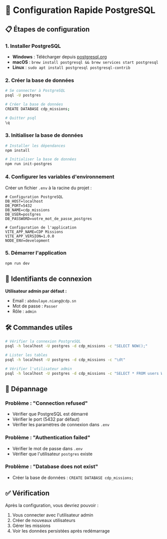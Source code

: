 # 🚀 Configuration Rapide PostgreSQL

## 📋 Étapes de configuration

### 1. Installer PostgreSQL
- **Windows** : Télécharger depuis [postgresql.org](https://www.postgresql.org/download/windows/)
- **macOS** : `brew install postgresql && brew services start postgresql`
- **Linux** : `sudo apt install postgresql postgresql-contrib`

### 2. Créer la base de données
```bash
# Se connecter à PostgreSQL
psql -U postgres

# Créer la base de données
CREATE DATABASE cdp_missions;

# Quitter psql
\q
```

### 3. Initialiser la base de données
```bash
# Installer les dépendances
npm install

# Initialiser la base de données
npm run init-postgres
```

### 4. Configurer les variables d'environnement
Créer un fichier `.env` à la racine du projet :
```env
# Configuration PostgreSQL
DB_HOST=localhost
DB_PORT=5432
DB_NAME=cdp_missions
DB_USER=postgres
DB_PASSWORD=votre_mot_de_passe_postgres

# Configuration de l'application
VITE_APP_NAME=CDP Missions
VITE_APP_VERSION=1.0.0
NODE_ENV=development
```

### 5. Démarrer l'application
```bash
npm run dev
```

## 🔑 Identifiants de connexion

**Utilisateur admin par défaut :**
- Email : `abdoulaye.niang@cdp.sn`
- Mot de passe : `Passer`
- Rôle : `admin`

## 🛠️ Commandes utiles

```bash
# Vérifier la connexion PostgreSQL
psql -h localhost -U postgres -d cdp_missions -c "SELECT NOW();"

# Lister les tables
psql -h localhost -U postgres -d cdp_missions -c "\dt"

# Vérifier l'utilisateur admin
psql -h localhost -U postgres -d cdp_missions -c "SELECT * FROM users WHERE email = 'abdoulaye.niang@cdp.sn';"
```

## 🚨 Dépannage

### Problème : "Connection refused"
- Vérifier que PostgreSQL est démarré
- Vérifier le port (5432 par défaut)
- Vérifier les paramètres de connexion dans `.env`

### Problème : "Authentication failed"
- Vérifier le mot de passe dans `.env`
- Vérifier que l'utilisateur `postgres` existe

### Problème : "Database does not exist"
- Créer la base de données : `CREATE DATABASE cdp_missions;`

## ✅ Vérification

Après la configuration, vous devriez pouvoir :
1. Vous connecter avec l'utilisateur admin
2. Créer de nouveaux utilisateurs
3. Gérer les missions
4. Voir les données persistées après redémarrage
